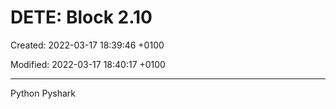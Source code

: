 # DETE: Block 2.10

Created: 2022-03-17 18:39:46 +0100

Modified: 2022-03-17 18:40:17 +0100

---

Python Pyshark
